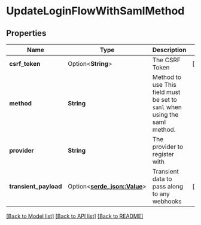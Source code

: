 # UpdateLoginFlowWithSamlMethod

## Properties

Name | Type | Description | Notes
------------ | ------------- | ------------- | -------------
**csrf_token** | Option<**String**> | The CSRF Token | [optional]
**method** | **String** | Method to use  This field must be set to `saml` when using the saml method. | 
**provider** | **String** | The provider to register with | 
**transient_payload** | Option<[**serde_json::Value**](.md)> | Transient data to pass along to any webhooks | [optional]

[[Back to Model list]](../README.md#documentation-for-models) [[Back to API list]](../README.md#documentation-for-api-endpoints) [[Back to README]](../README.md)


